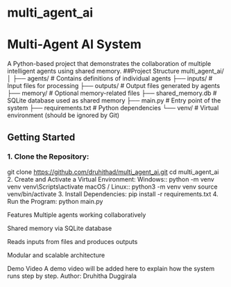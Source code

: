 # multi_agent_ai
# Multi-Agent AI System

A Python-based project that demonstrates the collaboration of multiple intelligent agents using shared memory.
##Project Structure
multi_agent_ai/
│
├── agents/ # Contains definitions of individual agents
├── inputs/ # Input files for processing
├── outputs/ # Output files generated by agents
├── memory/ # Optional memory-related files
├── shared_memory.db # SQLite database used as shared memory
├── main.py # Entry point of the system
├── requirements.txt # Python dependencies
└── venv/ # Virtual environment (should be ignored by Git)

##  Getting Started

### 1. Clone the Repository:
git clone https://github.com/druhithad/multi_agent_ai.git
cd multi_agent_ai
2. Create and Activate a Virtual Environment:
Windows::
python -m venv venv
venv\Scripts\activate
macOS / Linux::
python3 -m venv venv
source venv/bin/activate
3. Install Dependencies:
pip install -r requirements.txt
4. Run the Program:
python main.py


Features
Multiple agents working collaboratively

Shared memory via SQLite database

Reads inputs from files and produces outputs

Modular and scalable architecture

 Demo Video
A demo video will be added here to explain how the system runs step by step.
Author:
Druhitha Duggirala
